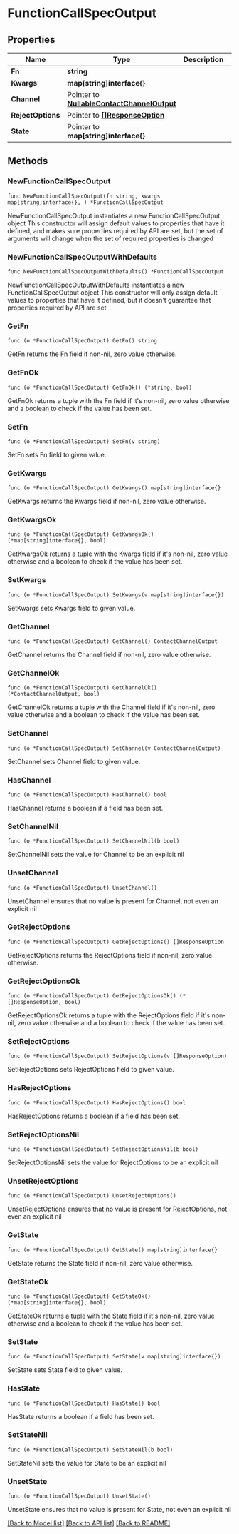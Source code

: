 # FunctionCallSpecOutput

## Properties

Name | Type | Description | Notes
------------ | ------------- | ------------- | -------------
**Fn** | **string** |  | 
**Kwargs** | **map[string]interface{}** |  | 
**Channel** | Pointer to [**NullableContactChannelOutput**](ContactChannelOutput.md) |  | [optional] 
**RejectOptions** | Pointer to [**[]ResponseOption**](ResponseOption.md) |  | [optional] 
**State** | Pointer to **map[string]interface{}** |  | [optional] 

## Methods

### NewFunctionCallSpecOutput

`func NewFunctionCallSpecOutput(fn string, kwargs map[string]interface{}, ) *FunctionCallSpecOutput`

NewFunctionCallSpecOutput instantiates a new FunctionCallSpecOutput object
This constructor will assign default values to properties that have it defined,
and makes sure properties required by API are set, but the set of arguments
will change when the set of required properties is changed

### NewFunctionCallSpecOutputWithDefaults

`func NewFunctionCallSpecOutputWithDefaults() *FunctionCallSpecOutput`

NewFunctionCallSpecOutputWithDefaults instantiates a new FunctionCallSpecOutput object
This constructor will only assign default values to properties that have it defined,
but it doesn't guarantee that properties required by API are set

### GetFn

`func (o *FunctionCallSpecOutput) GetFn() string`

GetFn returns the Fn field if non-nil, zero value otherwise.

### GetFnOk

`func (o *FunctionCallSpecOutput) GetFnOk() (*string, bool)`

GetFnOk returns a tuple with the Fn field if it's non-nil, zero value otherwise
and a boolean to check if the value has been set.

### SetFn

`func (o *FunctionCallSpecOutput) SetFn(v string)`

SetFn sets Fn field to given value.


### GetKwargs

`func (o *FunctionCallSpecOutput) GetKwargs() map[string]interface{}`

GetKwargs returns the Kwargs field if non-nil, zero value otherwise.

### GetKwargsOk

`func (o *FunctionCallSpecOutput) GetKwargsOk() (*map[string]interface{}, bool)`

GetKwargsOk returns a tuple with the Kwargs field if it's non-nil, zero value otherwise
and a boolean to check if the value has been set.

### SetKwargs

`func (o *FunctionCallSpecOutput) SetKwargs(v map[string]interface{})`

SetKwargs sets Kwargs field to given value.


### GetChannel

`func (o *FunctionCallSpecOutput) GetChannel() ContactChannelOutput`

GetChannel returns the Channel field if non-nil, zero value otherwise.

### GetChannelOk

`func (o *FunctionCallSpecOutput) GetChannelOk() (*ContactChannelOutput, bool)`

GetChannelOk returns a tuple with the Channel field if it's non-nil, zero value otherwise
and a boolean to check if the value has been set.

### SetChannel

`func (o *FunctionCallSpecOutput) SetChannel(v ContactChannelOutput)`

SetChannel sets Channel field to given value.

### HasChannel

`func (o *FunctionCallSpecOutput) HasChannel() bool`

HasChannel returns a boolean if a field has been set.

### SetChannelNil

`func (o *FunctionCallSpecOutput) SetChannelNil(b bool)`

 SetChannelNil sets the value for Channel to be an explicit nil

### UnsetChannel
`func (o *FunctionCallSpecOutput) UnsetChannel()`

UnsetChannel ensures that no value is present for Channel, not even an explicit nil
### GetRejectOptions

`func (o *FunctionCallSpecOutput) GetRejectOptions() []ResponseOption`

GetRejectOptions returns the RejectOptions field if non-nil, zero value otherwise.

### GetRejectOptionsOk

`func (o *FunctionCallSpecOutput) GetRejectOptionsOk() (*[]ResponseOption, bool)`

GetRejectOptionsOk returns a tuple with the RejectOptions field if it's non-nil, zero value otherwise
and a boolean to check if the value has been set.

### SetRejectOptions

`func (o *FunctionCallSpecOutput) SetRejectOptions(v []ResponseOption)`

SetRejectOptions sets RejectOptions field to given value.

### HasRejectOptions

`func (o *FunctionCallSpecOutput) HasRejectOptions() bool`

HasRejectOptions returns a boolean if a field has been set.

### SetRejectOptionsNil

`func (o *FunctionCallSpecOutput) SetRejectOptionsNil(b bool)`

 SetRejectOptionsNil sets the value for RejectOptions to be an explicit nil

### UnsetRejectOptions
`func (o *FunctionCallSpecOutput) UnsetRejectOptions()`

UnsetRejectOptions ensures that no value is present for RejectOptions, not even an explicit nil
### GetState

`func (o *FunctionCallSpecOutput) GetState() map[string]interface{}`

GetState returns the State field if non-nil, zero value otherwise.

### GetStateOk

`func (o *FunctionCallSpecOutput) GetStateOk() (*map[string]interface{}, bool)`

GetStateOk returns a tuple with the State field if it's non-nil, zero value otherwise
and a boolean to check if the value has been set.

### SetState

`func (o *FunctionCallSpecOutput) SetState(v map[string]interface{})`

SetState sets State field to given value.

### HasState

`func (o *FunctionCallSpecOutput) HasState() bool`

HasState returns a boolean if a field has been set.

### SetStateNil

`func (o *FunctionCallSpecOutput) SetStateNil(b bool)`

 SetStateNil sets the value for State to be an explicit nil

### UnsetState
`func (o *FunctionCallSpecOutput) UnsetState()`

UnsetState ensures that no value is present for State, not even an explicit nil

[[Back to Model list]](../README.md#documentation-for-models) [[Back to API list]](../README.md#documentation-for-api-endpoints) [[Back to README]](../README.md)


